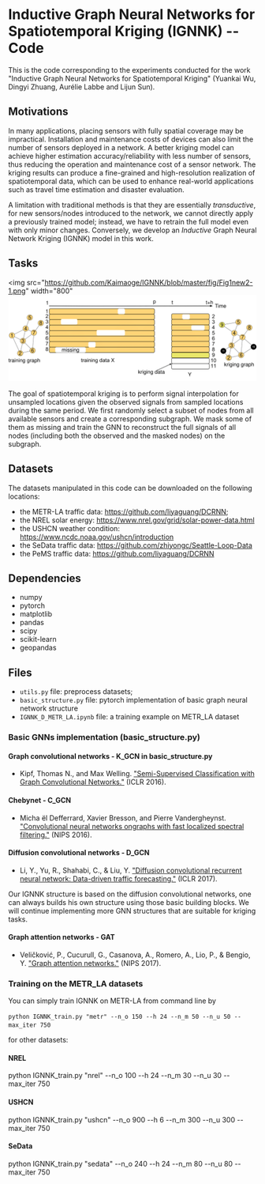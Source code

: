 # Inductive Graph Neural Networks for Spatiotemporal Kriging (IGNNK) -- Code

This is the code corresponding to the experiments conducted for the work "Inductive Graph Neural Networks for Spatiotemporal Kriging"
(Yuankai Wu, Dingyi Zhuang, Aurélie Labbe and Lijun Sun).

## Motivations

In many applications, placing sensors with fully spatial coverage may be impractical. Installation and maintenance costs of devices can also limit the number of sensors deployed in a network. A better kriging model can achieve higher estimation accuracy/reliability with less number of sensors, thus reducing the operation and maintenance cost of a sensor network. The kriging results can produce a fine-grained and high-resolution realization of spatiotemporal data, which can be used to enhance real-world applications such as travel time estimation and disaster evaluation.

A limitation with traditional methods is that they are essentially *transductive*, for new sensors/nodes introduced to the network, we cannot directly apply a previously trained model; instead, we have to retrain the full model even with only minor changes. Conversely, we develop an *Inductive* Graph Neural Network Kriging (IGNNK) model in this work. 

## Tasks

<img src="https://github.com/Kaimaoge/IGNNK/blob/master/fig/Fig1new2-1.png" width="800"
<img src="https://github.com/Kaimaoge/IGNNK/blob/master/fig/Fig2new2-1.png" width="800">

The goal of spatiotemporal kriging is to perform signal interpolation for unsampled locations given the observed signals from sampled locations during the same period. We first randomly select a subset of nodes from all available sensors and create a corresponding subgraph. We mask some of them as missing and train the GNN to reconstruct the full signals of all nodes (including both the observed and the masked nodes) on the subgraph.

## Datasets

The datasets manipulated in this code can be downloaded on the following locations:
- the METR-LA traffic data: https://github.com/liyaguang/DCRNN;
- the NREL solar energy: https://www.nrel.gov/grid/solar-power-data.html
- the USHCN weather condition: https://www.ncdc.noaa.gov/ushcn/introduction
- the SeData traffic data: https://github.com/zhiyongc/Seattle-Loop-Data
- the PeMS traffic data: https://github.com/liyaguang/DCRNN

## Dependencies

* numpy
* pytorch
* matplotlib
* pandas
* scipy
* scikit-learn
* geopandas


## Files

- `utils.py` file: preprocess datasets;
- `basic_structure.py` file: pytorch implementation of basic graph neural network structure
- `IGNNK_D_METR_LA.ipynb` file: a training example on METR_LA dataset

### Basic GNNs implementation (basic_structure.py)

#### Graph convolutional networks - K_GCN in basic_structure.py

- Kipf, Thomas N., and Max Welling. ["Semi-Supervised Classification with Graph Convolutional Networks."](https://arxiv.org/pdf/1609.02907.pdf) (ICLR 2016).

#### Chebynet - C_GCN

- Micha ̈el Defferrard, Xavier Bresson, and Pierre Vandergheynst. ["Convolutional neural networks ongraphs with fast localized spectral filtering."](http://papers.nips.cc/paper/6081-convolutional-neural-networks-on-graphs-with-fast-localized-spectral-filtering.pdf) (NIPS 2016).

#### Diffusion convolutional networks - D_GCN

- Li, Y., Yu, R., Shahabi, C., & Liu, Y. ["Diffusion convolutional recurrent neural network: Data-driven traffic forecasting."](https://arxiv.org/pdf/1707.01926.pdf) (ICLR 2017).

Our IGNNK structure is based on the diffusion convolutional networks, one can always builds his own structure using those basic building blocks. We will continue implementing more GNN structures that are suitable for kriging tasks.

#### Graph attention networks - GAT

- Veličković, P., Cucurull, G., Casanova, A., Romero, A., Lio, P., & Bengio, Y. ["Graph attention networks."](https://arxiv.org/pdf/1710.10903.pdf) (NIPS 2017).


### Training on the METR_LA datasets
You can simply train IGNNK on METR-LA from command line by

`python IGNNK_train.py "metr" --n_o 150 --h 24 --n_m 50 --n_u 50 --max_iter 750`

for other datasets:
#### NREL
python IGNNK_train.py "nrel" --n_o 100 --h 24 --n_m 30 --n_u 30 --max_iter 750

#### USHCN
python IGNNK_train.py "ushcn" --n_o 900 --h 6 --n_m 300 --n_u 300 --max_iter 750

#### SeData
python IGNNK_train.py "sedata" --n_o 240 --h 24 --n_m 80 --n_u 80 --max_iter 750



